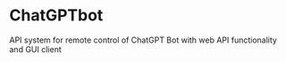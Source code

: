 # ChatGPTbot
API system for remote control of ChatGPT Bot with web API functionality and GUI client
